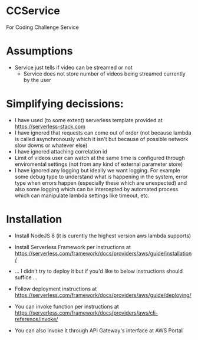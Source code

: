 # CCService

For Coding Challenge Service

# Assumptions

- Service just tells if video can be streamed or not
  - Service does not store number of videos being streamed currently by the user

# Simplifying decissions:

- I have used (to some extent) serverless template provided at https://serverless-stack.com
- I have ignored that requests can come out of order (not because lambda is called asynchronously which it isn't but because of possible network slow downs or whatever else)
- I have ignored attaching correlation id
- Limit of videos user can watch at the same time is configured through enviromental settings (not from any kind of external parameter store)
- I have ignored any logging but ideally we want logging. For example some debug type to understand what is happening in the system, error type when errors happen (especially these which are unexpected) and also some logging which can be intercepted by automated process which can manipulate lambda settings like timeout, etc.

# Installation

- Install NodeJS 8 (it is curently the highest version aws lambda supports)
- Install Serverless Framework per instructions at https://serverless.com/framework/docs/providers/aws/guide/installation/

- ... I didn't try to deploy it but if you'd like to below instructions should suffice ...

- Follow deployment instructions at https://serverless.com/framework/docs/providers/aws/guide/deploying/
- You can invoke function per instructions at https://serverless.com/framework/docs/providers/aws/cli-reference/invoke/
- You can also invoke it through API Gateway's interface at AWS Portal
